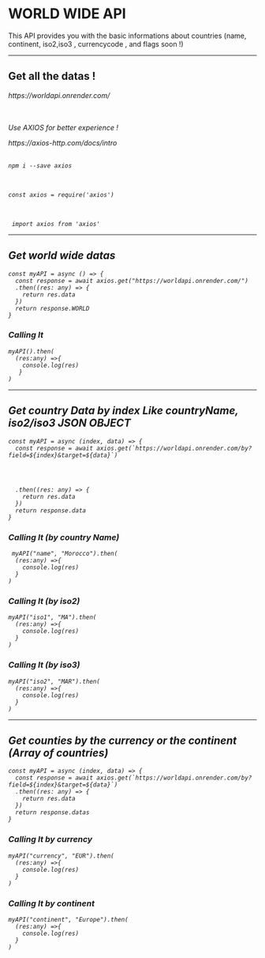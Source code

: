 <h1>WORLD WIDE API</h1>
  
<p>This API provides you with the basic informations about countries (name, continent, iso2,iso3 , currencycode , and flags soon !) </p>
  
  <hr/>
  
  <h2>Get all the datas ! </h2>
 
  <p>
  <address>https://worldapi.onrender.com/</addresss>
  <address></addresss>
  <br/><br/>
  <p>Use AXIOS for better experience ! </p>
   https://axios-http.com/docs/intro
  <br/>
  
  <br/>
  
   ```
   npm i --save axios
   ```
   
   <br/>
   
   ```tsx
   const axios = require('axios')
   ```
   <br/>
   
  ```tsx
   import axios from 'axios'
   ```
   
  <hr/>
  <h2>Get world wide datas </h2>


```tsx
const myAPI = async () => {
  const response = await axios.get("https://worldapi.onrender.com/")
  .then((res: any) => {
    return res.data
  })
  return response.WORLD
}
  ```
  
  <h3>Calling It</h3>
  
```tsx
myAPI().then(
  (res:any) =>{
    console.log(res)
   }
)
```
 <hr/>
 
   <h2>Get country Data by index Like countryName, iso2/iso3  JSON OBJECT</h2>
  
```tsx
const myAPI = async (index, data) => {
  const response = await axios.get(`https://worldapi.onrender.com/by?field=${index}&target=${data}`)
  
  
  
  
  .then((res: any) => {
    return res.data
  })
  return response.data
}
```
  <h3>Calling It (by country Name)</h3>
  
```tsx
 myAPI("name", "Morocco").then(
  (res:any) =>{
    console.log(res)
  }
)
```
  <h3>Calling It (by iso2)</h3>

```tsx
myAPI("iso1", "MA").then(
  (res:any) =>{
    console.log(res)
  }
)
```
  
  <h3>Calling It (by iso3)</h3>

```tsx
myAPI("iso2", "MAR").then(
  (res:any) =>{
    console.log(res)
  }
)
```
  
  
 <hr/>
  
  <h2>Get counties by the currency or the continent (Array of countries)</h2>


```tsx
const myAPI = async (index, data) => {
  const response = await axios.get(`https://worldapi.onrender.com/by?field=${index}&target=${data}`)
  .then((res: any) => {
    return res.data
  })
  return response.datas
}
```

  <h3>Calling It by currency</h3>

```tsx
myAPI("currency", "EUR").then(
  (res:any) =>{
    console.log(res)
  }
)
```
  <h3>Calling It by continent</h3>

```tsx
myAPI("continent", "Europe").then(
  (res:any) =>{
    console.log(res)
  }
)
```
